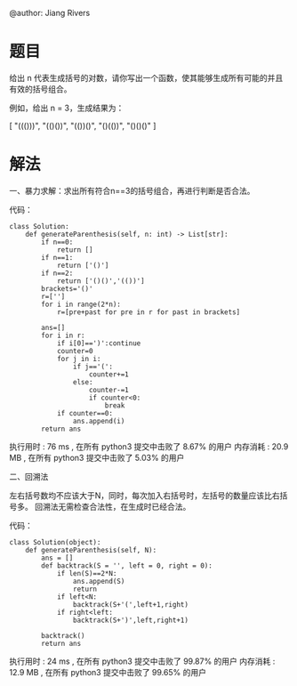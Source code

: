 @author: Jiang Rivers

# 题目
给出 n 代表生成括号的对数，请你写出一个函数，使其能够生成所有可能的并且有效的括号组合。

例如，给出 n = 3，生成结果为：

[
  "((()))",
  "(()())",
  "(())()",
  "()(())",
  "()()()"
]

# 解法
一、暴力求解：求出所有符合n==3的括号组合，再进行判断是否合法。

代码：

    class Solution:
        def generateParenthesis(self, n: int) -> List[str]:
            if n==0:
                return []
            if n==1:
                return ['()']
            if n==2:
                return ['()()','(())']
            brackets='()'
            r=['']
            for i in range(2*n):
                r=[pre+past for pre in r for past in brackets]
         
            ans=[]
            for i in r:
                if i[0]==')':continue
                counter=0
                for j in i:
                    if j=='(':
                        counter+=1
                    else:
                        counter-=1
                        if counter<0:
                            break
                if counter==0:
                    ans.append(i)
            return ans
执行用时 :
76 ms
, 在所有 python3 提交中击败了
8.67%
的用户
内存消耗 :
20.9 MB
, 在所有 python3 提交中击败了
5.03%
的用户

二、回溯法

左右括号数均不应该大于N，同时，每次加入右括号时，左括号的数量应该比右括号多。
回溯法无需检查合法性，在生成时已经合法。

代码：

    class Solution(object):
        def generateParenthesis(self, N):
            ans = []
            def backtrack(S = '', left = 0, right = 0):
                if len(S)==2*N:
                    ans.append(S)
                    return 
                if left<N:
                    backtrack(S+'(',left+1,right)
                if right<left:
                    backtrack(S+')',left,right+1)
            
            backtrack()
            return ans
        
        
执行用时 :
24 ms
, 在所有 python3 提交中击败了
99.87%
的用户
内存消耗 :
12.9 MB
, 在所有 python3 提交中击败了
99.65%
的用户        
